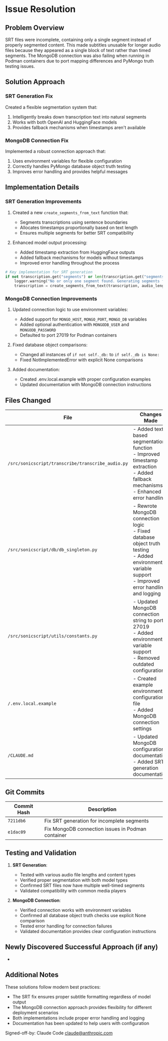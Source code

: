 # Issue Resolution

## Problem Overview

SRT files were incomplete, containing only a single segment instead of properly segmented content. This made subtitles unusable for longer audio files because they appeared as a single block of text rather than timed segments. The MongoDB connection was also failing when running in Podman containers due to port mapping differences and PyMongo truth testing issues.

## Solution Approach

### SRT Generation Fix

Created a flexible segmentation system that:

1. Intelligently breaks down transcription text into natural segments
2. Works with both OpenAI and HuggingFace models
3. Provides fallback mechanisms when timestamps aren't available

### MongoDB Connection Fix

Implemented a robust connection approach that:

1. Uses environment variables for flexible configuration
2. Correctly handles PyMongo database object truth testing
3. Improves error handling and provides helpful messages

## Implementation Details

### SRT Generation Improvements

1. Created a new `create_segments_from_text` function that:
   - Segments transcriptions using sentence boundaries
   - Allocates timestamps proportionally based on text length
   - Ensures multiple segments for better SRT compatibility

2. Enhanced model output processing:
   - Added timestamp extraction from HuggingFace outputs
   - Added fallback mechanisms for models without timestamps
   - Improved error handling throughout the process

```python
# Key implementation for SRT generation
if not transcription.get("segments") or len(transcription.get("segments", [])) <= 1:
    logger.warning("No or only one segment found. Generating segments for better SRT.")
    transcription = create_segments_from_text(transcription, audio_length_seconds)
```

### MongoDB Connection Improvements

1. Updated connection logic to use environment variables:
   - Added support for `MONGO_HOST`, `MONGO_PORT`, `MONGO_DB` variables
   - Added optional authentication with `MONGODB_USER` and `MONGODB_PASSWORD`
   - Defaulted to port 27019 for Podman containers

2. Fixed database object comparisons:
   - Changed all instances of `if not self._db:` to `if self._db is None:`
   - Fixed NotImplementedError with explicit None comparisons

3. Added documentation:
   - Created .env.local.example with proper configuration examples
   - Updated documentation with MongoDB connection instructions

## Files Changed

| File                                              | Changes Made                                                                                                                                                 |
| ------------------------------------------------- | ------------------------------------------------------------------------------------------------------------------------------------------------------------ |
| `/src/sonicscript/transcribe/transcribe_audio.py` | - Added text-based segmentation function<br>- Improved timestamp extraction<br>- Added fallback mechanisms<br>- Enhanced error handling                      |
| `/src/sonicscript/db/db_singleton.py`             | - Rewrote MongoDB connection logic<br>- Fixed database object truth testing<br>- Added environment variable support<br>- Improved error handling and logging |
| `/src/sonicscript/utils/constants.py`             | - Updated MongoDB connection string to port 27019<br>- Added environment variable support<br>- Removed outdated configuration                                |
| `/.env.local.example`                             | - Created example environment configuration file<br>- Added MongoDB connection settings                                                                      |
| `/CLAUDE.md`                                      | - Updated MongoDB configuration documentation<br>- Added SRT generation documentation                                                                        |

## Git Commits

| Commit Hash | Description                                       |
| ----------- | ------------------------------------------------- |
| `7211db6`   | Fix SRT generation for incomplete segments        |
| `e1dac09`   | Fix MongoDB connection issues in Podman container |

## Testing and Validation

1. **SRT Generation**:
   - Tested with various audio file lengths and content types
   - Verified proper segmentation with both model types
   - Confirmed SRT files now have multiple well-timed segments
   - Validated compatibility with common media players

2. **MongoDB Connection**:
   - Verified connection works with environment variables
   - Confirmed all database object truth checks use explicit None comparison
   - Tested error handling for connection failures
   - Validated documentation provides clear configuration instructions

## Newly Discovered Successful Approach (if any)

-

## Additional Notes

These solutions follow modern best practices:

- The SRT fix ensures proper subtitle formatting regardless of model output
- The MongoDB connection approach provides flexibility for different deployment scenarios
- Both implementations include proper error handling and logging
- Documentation has been updated to help users with configuration

Signed-off-by: Claude Code <claude@anthropic.com>
